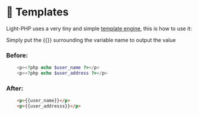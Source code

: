 # :art: Templates

Light-PHP uses a very tiny and simple [template engine](https://github.com/bakeiro/micro_php_template_engine/), this is how to use it:

Simply put the {{}} surrounding the variable name to output the value


### Before:
``` php
	<p><?php echo $user_name ?></p>
	<p><?php echo $user_address ?></p>
```


### After:
``` html
	<p>{{user_name}}</p>
	<p>{{user_addresss}}</p>
```